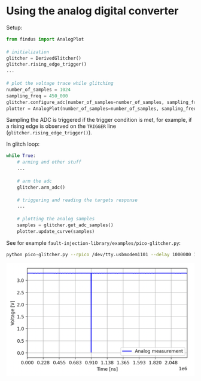 # Using the analog digital converter

Setup:
```python
from findus import AnalogPlot

# initialization
glitcher = DerivedGlitcher()
glitcher.rising_edge_trigger()
...

# plot the voltage trace while glitching
number_of_samples = 1024
sampling_freq = 450_000
glitcher.configure_adc(number_of_samples=number_of_samples, sampling_freq=sampling_freq)
plotter = AnalogPlot(number_of_samples=number_of_samples, sampling_freq=sampling_freq)
```

Sampling the ADC is triggered if the trigger condition is met, for example, if a rising edge is observed on the `TRIGGER` line (`glitcher.rising_edge_trigger()`).

In glitch loop:
```python
while True:
    # arming and other stuff
    ...

    # arm the adc
    glitcher.arm_adc()

    # triggering and reading the targets response
    ...

    # plotting the analog samples
    samples = glitcher.get_adc_samples()
    plotter.update_curve(samples)
```

See for example `fault-injection-library/examples/pico-glitcher.py`:

```bash
python pico-glitcher.py --rpico /dev/tty.usbmodem1101 --delay 1000000 1000000 --length 1000 1000
```

![Alt text](images/adc/adc.png)